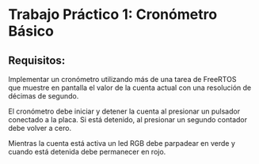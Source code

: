 # Trabajo Práctico 1: Cronómetro Básico

## Requisitos:

Implementar un cronómetro utilizando más de una tarea de FreeRTOS  
que muestre en pantalla el valor de la cuenta actual con una resolución de  
décimas de segundo.  

El cronómetro debe iniciar y detener la cuenta al presionar un pulsador  
conectado a la placa. Si está detenido, al presionar un segundo contador  
debe volver a cero.  

Mientras la cuenta está activa un led RGB debe parpadear en verde y  
cuando está detenida debe permanecer en rojo.